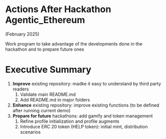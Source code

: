 # Actions After Hackathon Agentic_Ethereum
(February 2025)

Work program to take advantage of the developments done in the hackathon and to prepare future ones
# Executive Summary
1. **Improve** existing repository: madke it easy to understand by third party readers
   1. Validate main README.md
   2. Add README.md in major folders
2. **Enhance** existing repository: improve existing functions (to be defined after running current demo)
3. **Prepare for future** hackathons: add gamify and token management
   1. Refine profile initialization and profile augments
   2. Introduce ERC 20 token (HELP token): initial mint, distribution scenarios